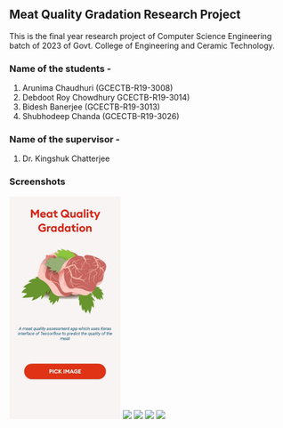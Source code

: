 ## Meat Quality Gradation Research Project
This is the final year research project of Computer Science Engineering batch of 2023 of Govt. College of Engineering and Ceramic Technology.

### Name of the students - 
1. Arunima Chaudhuri (GCECTB-R19-3008)
2. Debdoot Roy Chowdhury GCECTB-R19-3014)
3. Bidesh Banerjee (GCECTB-R19-3013)
4. Shubhodeep Chanda (GCECTB-R19-3026)

### Name of the supervisor - 
1. Dr. Kingshuk Chatterjee

### Screenshots
<img src = "App/Screenshots/home.jpg" width ="200" /> <img src = "App/Screenshots/options.jpg" width ="200" /> 
<img src = "App/Screenshots/fish_pred.jpg" width ="200" /> <img src = "App/Screenshots/chicken_pred.jpg" width ="200" /> <img src = "App/Screenshots/prawn_pred.jpg" width ="200" />
